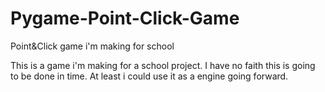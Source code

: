
# Pygame-Point-Click-Game
Point&amp;Click game i'm making for school

This is a game i'm making for a school project. I have no faith this is going to be done in time. At least i could use it as a engine going forward.

